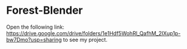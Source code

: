# Forest-Blender
Open the following link: https://drive.google.com/drive/folders/1e1Hdf5WohRl_QafhM_2IXup1p-bw7Dmo?usp=sharing to see my project.
